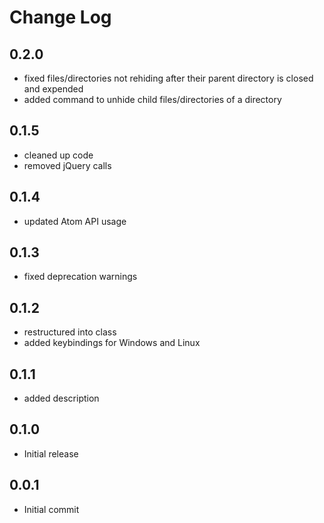 # Change Log

## 0.2.0

* fixed files/directories not rehiding after their parent directory is closed and expended
* added command to unhide child files/directories of a directory

## 0.1.5

* cleaned up code
* removed jQuery calls

## 0.1.4

* updated Atom API usage

## 0.1.3

* fixed deprecation warnings

## 0.1.2

* restructured into class
* added keybindings for Windows and Linux

## 0.1.1

* added description

## 0.1.0

* Initial release

## 0.0.1

* Initial commit
